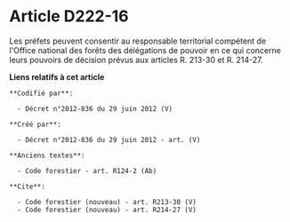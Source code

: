 # Article D222-16

Les préfets peuvent consentir au responsable territorial compétent de l'Office national des forêts des délégations de pouvoir
en ce qui concerne leurs pouvoirs de décision prévus aux articles R. 213-30 et R. 214-27.

**Liens relatifs à cet article**

	**Codifié par**:

	  - Décret n°2012-836 du 29 juin 2012 (V)

	**Créé par**:

	  - Décret n°2012-836 du 29 juin 2012 - art. (V)

	**Anciens textes**:

	  - Code forestier - art. R124-2 (Ab)

	**Cite**:

	  - Code forestier (nouveau) - art. R213-30 (V)
	  - Code forestier (nouveau) - art. R214-27 (V)
